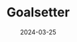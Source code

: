 ---  
layout: startup_page  
title: "Goalsetter"  
id: "goalsetter.co"  
permalink: "/goalsettergoalsetter.co03252024/"  
website: "https://www.goalsetter.co/"  
funding_round: "Series A+"  
funding_amount: "$9.6M"  
investors: "An affiliate of Edward Jones, MassMutual, Reseda Group, Fiserv, Seae Ventures, Astia Fund, InTouchCU, PFNYC"  
about: "Goalsetter is a family-focused financial education platform that teaches children and teens about saving, spending, and investing through gamification and engaging content. It partners with financial institutions to offer its platform as a white-labeled solution, aiming to improve financial literacy and inclusion across America. The platform features tools like \"Learn to Earn\" and \"Learn Before You Burn\" to encourage responsible financial habits."  
markets: "Fintech, Financial Education, EdTech, Financial Services, Payments, Wealth Management"  
hq: "Brooklyn, New York, United States"  
founded_year: "2015"  
linkedin: "https://www.linkedin.com/company/goalsetter"  
twitter: "https://twitter.com/goalsetterco"  
instagram: ""  
facebook: "https://www.facebook.com/goalsetterco"  
crunchbase: "https://www.crunchbase.com/organization/goalsetter"  
pitchbook: "https://pitchbook.com/profiles/company/226161-19"  

date_display: "25-Mar-2024"  
date: "2024-03-25"

# SEO Optimization  
meta_title: "Goalsetter - Series A+ Funding ($9.6M)"  
meta_description: "Goalsetter, Goalsetter is a family-focused financial education platform that teaches children and teens about saving, spending, and investing through gamification..."  
meta_keywords: "Goalsetter, Fintech, Financial Education, EdTech, Financial Services, Payments, Wealth Management, Series A+ funding"  
canonical_url: "https://startup.projectstartups.com/goalsettergoalsetter.co03252024/"  
---